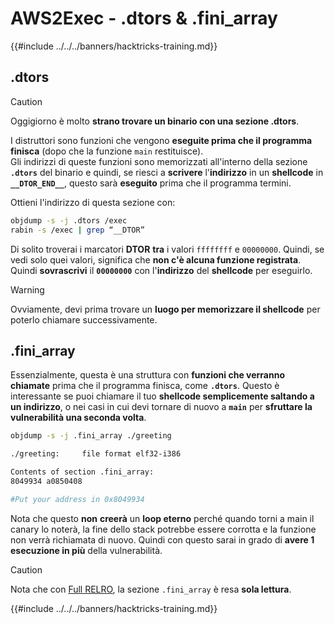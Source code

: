 # AWS2Exec - .dtors & .fini_array

{{#include ../../../banners/hacktricks-training.md}}

## .dtors

> [!CAUTION]
> Oggigiorno è molto **strano trovare un binario con una sezione .dtors**.

I distruttori sono funzioni che vengono **eseguite prima che il programma finisca** (dopo che la funzione `main` restituisce).\
Gli indirizzi di queste funzioni sono memorizzati all'interno della sezione **`.dtors`** del binario e quindi, se riesci a **scrivere** l'**indirizzo** in un **shellcode** in **`__DTOR_END__`**, questo sarà **eseguito** prima che il programma termini.

Ottieni l'indirizzo di questa sezione con:
```bash
objdump -s -j .dtors /exec
rabin -s /exec | grep “__DTOR”
```
Di solito troverai i marcatori **DTOR** **tra** i valori `ffffffff` e `00000000`. Quindi, se vedi solo quei valori, significa che **non c'è alcuna funzione registrata**. Quindi **sovrascrivi** il **`00000000`** con l'**indirizzo** del **shellcode** per eseguirlo.

> [!WARNING]
> Ovviamente, devi prima trovare un **luogo per memorizzare il shellcode** per poterlo chiamare successivamente.

## **.fini_array**

Essenzialmente, questa è una struttura con **funzioni che verranno chiamate** prima che il programma finisca, come **`.dtors`**. Questo è interessante se puoi chiamare il tuo **shellcode semplicemente saltando a un indirizzo**, o nei casi in cui devi tornare di nuovo a **`main`** per **sfruttare la vulnerabilità una seconda volta**.
```bash
objdump -s -j .fini_array ./greeting

./greeting:     file format elf32-i386

Contents of section .fini_array:
8049934 a0850408

#Put your address in 0x8049934
```
Nota che questo **non** **creerà** un **loop eterno** perché quando torni a main il canary lo noterà, la fine dello stack potrebbe essere corrotta e la funzione non verrà richiamata di nuovo. Quindi con questo sarai in grado di **avere 1 esecuzione in più** della vulnerabilità.

> [!CAUTION]
> Nota che con [Full RELRO](../common-binary-protections-and-bypasses/relro.md), la sezione `.fini_array` è resa **sola lettura**.

{{#include ../../../banners/hacktricks-training.md}}
